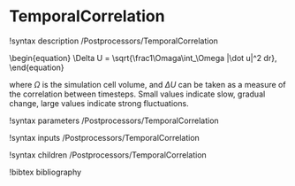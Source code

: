 # TemporalCorrelation

!syntax description /Postprocessors/TemporalCorrelation

\begin{equation}
  \Delta U = \sqrt{\frac1\Omaga\int_\Omega |\dot u|^2 dr},
\end{equation}

where $\Omega$ is the simulation cell volume, and $\Delta U$ can be taken as a
measure of the correlation between timesteps. Small values indicate slow,
gradual change, large values indicate strong fluctuations.

!syntax parameters /Postprocessors/TemporalCorrelation

!syntax inputs /Postprocessors/TemporalCorrelation

!syntax children /Postprocessors/TemporalCorrelation

!bibtex bibliography
